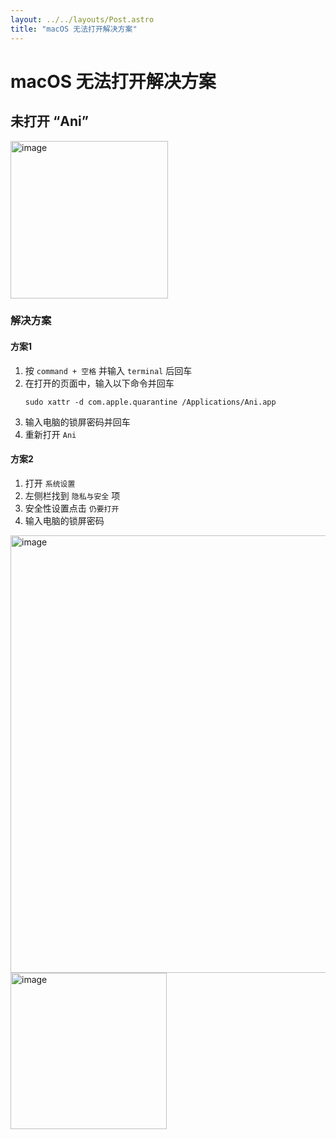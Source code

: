 ```yaml
---
layout: ../../layouts/Post.astro
title: "macOS 无法打开解决方案"
---
```


# macOS 无法打开解决方案

## 未打开 “Ani”

<img width="252" alt="image" src="https://s2.loli.net/2024/07/26/Le1l2BQj9bpixdw.png">

### 解决方案

#### 方案1


1. 按 `command + 空格` 并输入 `terminal` 后回车
2. 在打开的页面中，输入以下命令并回车
   ```shell
   sudo xattr -d com.apple.quarantine /Applications/Ani.app
   ```
3. 输入电脑的锁屏密码并回车
4. 重新打开 `Ani`

#### 方案2

1. 打开 `系统设置`
1. 左侧栏找到 `隐私与安全` 项
1. 安全性设置点击 `仍要打开`
1. 输入电脑的锁屏密码

<img width="700" alt="image" src="https://s2.loli.net/2024/07/26/Mxcae5fBQkLb36E.png">
<img width="250" alt="image" src="https://s2.loli.net/2024/07/26/TA6UbGqWQwcaHuX.png">
